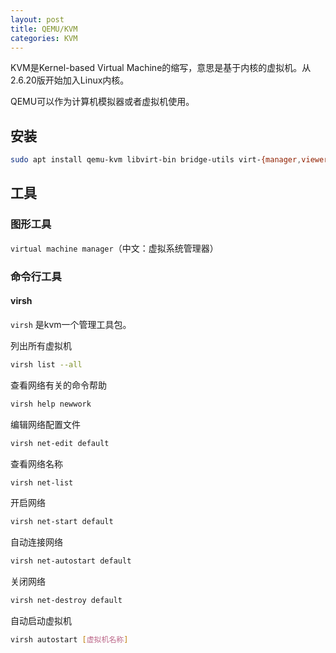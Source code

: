 ```yaml
---
layout: post
title: QEMU/KVM
categories: KVM
---
```

KVM是Kernel-based Virtual Machine的缩写，意思是基于内核的虚拟机。从2.6.20版开始加入Linux内核。

QEMU可以作为计算机模拟器或者虚拟机使用。

## 安装

```sh
sudo apt install qemu-kvm libvirt-bin bridge-utils virt-{manager,viewer} virtinst
```

## 工具

### 图形工具

`virtual machine manager`（中文：虚拟系统管理器）

### 命令行工具

#### virsh

`virsh` 是kvm一个管理工具包。

列出所有虚拟机

```sh
virsh list --all
```

查看网络有关的命令帮助

```sh
virsh help newwork
```

编辑网络配置文件

```sh
virsh net-edit default
```

查看网络名称

```sh
virsh net-list
``` 

开启网络

```sh
virsh net-start default
```

自动连接网络

```sh
virsh net-autostart default
```

关闭网络

```sh
virsh net-destroy default 
```

自动启动虚拟机

```sh
virsh autostart [虚拟机名称]
```

